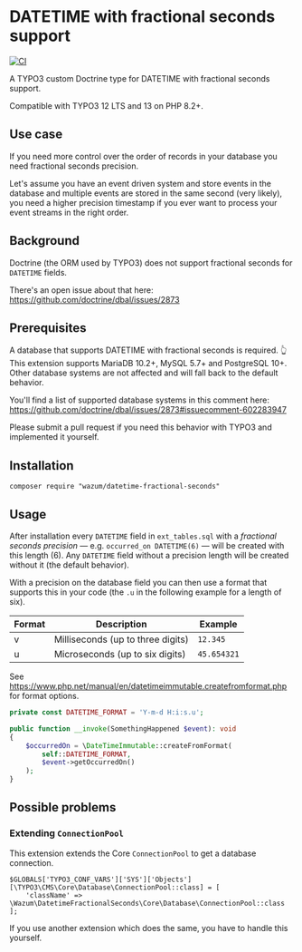 
# DATETIME with fractional seconds support

[![CI](https://github.com/wazum/datetime-fractional-seconds/actions/workflows/ci.yml/badge.svg)](https://github.com/wazum/datetime-fractional-seconds/actions/workflows/ci.yml)

A TYPO3 custom Doctrine type for DATETIME with fractional seconds support.

Compatible with TYPO3 12 LTS and 13 on PHP 8.2+.

## Use case

If you need more control over the order of records in your database you need fractional seconds precision.

Let's assume you have an event driven system and store events in the database and multiple events are stored in the same second (very likely), you need a higher precision timestamp if you ever want to process your event streams in the right order.

## Background

Doctrine (the ORM used by TYPO3) does not support fractional seconds for `DATETIME` fields.

There's an open issue about that here: https://github.com/doctrine/dbal/issues/2873

## Prerequisites

A database that supports DATETIME with fractional seconds is required. 👆
This extension supports MariaDB 10.2+, MySQL 5.7+ and PostgreSQL 10+.
Other database systems are not affected and will fall back to the default behavior.

You'll find a list of supported database systems in this comment here:
https://github.com/doctrine/dbal/issues/2873#issuecomment-602283947

Please submit a pull request if you need this behavior with TYPO3 and implemented it yourself.

## Installation

```
composer require "wazum/datetime-fractional-seconds"
```

## Usage

After installation every `DATETIME` field in `ext_tables.sql` with a _fractional seconds precision_ — e.g. `occurred_on DATETIME(6)` — will be created with this length (6).
Any `DATETIME` field without a precision length will be created without it (the default behavior).

With a precision on the database field you can then use a format that supports this in your code (the `.u` in the following example for a length of six).

| Format | Description                       | Example      |
|--------|-----------------------------------|--------------|
| v      | Milliseconds (up to three digits) | `12.345`     |
| u      | Microseconds (up to six digits)   | `45.654321`  |

See https://www.php.net/manual/en/datetimeimmutable.createfromformat.php for format options.

```php
private const DATETIME_FORMAT = 'Y-m-d H:i:s.u';

public function __invoke(SomethingHappened $event): void 
{
    $occurredOn = \DateTimeImmutable::createFromFormat(
        self::DATETIME_FORMAT,
        $event->getOccurredOn()
    );
}
```

## Possible problems

### Extending `ConnectionPool`

This extension extends the Core `ConnectionPool` to get a database connection.

    $GLOBALS['TYPO3_CONF_VARS']['SYS']['Objects'][\TYPO3\CMS\Core\Database\ConnectionPool::class] = [
        'className' => \Wazum\DatetimeFractionalSeconds\Core\Database\ConnectionPool::class
    ];

If you use another extension which does the same, you have to handle this yourself.
